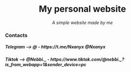 <h1 align="center">My personal website</h1>
<p align="center"><i>A simple website made by me</i></p>

### Contacts

<h5> Telegram --> @ - https://t.me/Nxanyx @Nxanyx</h5>
<h5> Tiktok --> @Nebbi._ - https://www.tiktok.com/@nebbi._?is_from_webapp=1&sender_device=pc</h5>
